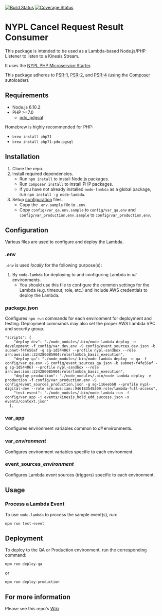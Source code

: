 [![Build Status](https://travis-ci.org/NYPL/cancel-request-result-consumer.svg?branch=master)](https://travis-ci.org/NYPL/cancel-request-result-consumer) [![Coverage Status](https://coveralls.io/repos/github/NYPL/cancel-request-result-consumer/badge.svg)](https://coveralls.io/github/NYPL/cancel-request-result-consumer)

# NYPL Cancel Request Result Consumer

This package is intended to be used as a Lambda-based Node.js/PHP Listener to listen to a Kinesis Stream. 

It uses the 
[NYPL PHP Microservice Starter](https://github.com/NYPL/php-microservice-starter).

This package adheres to [PSR-1](http://www.php-fig.org/psr/psr-1/), 
[PSR-2](http://www.php-fig.org/psr/psr-2/), and [PSR-4](http://www.php-fig.org/psr/psr-4/) 
(using the [Composer](https://getcomposer.org/) autoloader).

## Requirements

* Node.js 6.10.2
* PHP >=7.0 
  * [pdo_pdgsql](http://php.net/manual/en/ref.pdo-pgsql.php)

Homebrew is highly recommended for PHP:
  * `brew install php71`
  * `brew install php71-pdo-pgsql`
  

## Installation

1. Clone the repo.
2. Install required dependencies.
   * Run `npm install` to install Node.js packages.
   * Run `composer install` to install PHP packages.
   * If you have not already installed `node-lambda` as a global package, run `npm install -g node-lambda`.
3. Setup [configuration](#configuration) files.
   * Copy the `.env.sample` file to `.env`.
   * Copy `config/var_qa.env.sample` to `config/var_qa.env` and `config/var_production.env.sample` to `config/var_production.env`.

## Configuration

Various files are used to configure and deploy the Lambda.

### .env

`.env` is used *locally* for the following purpose(s):

1. By `node-lambda` for deploying to and configuring Lambda in *all* environments. 
   * You should use this file to configure the common settings for the Lambda 
   (e.g. timeout, role, etc.) and include AWS credentials to deploy the Lambda. 

### package.json

Configures `npm run` commands for each environment for deployment and testing. Deployment commands may also set the proper AWS Lambda VPC and security group.
 
~~~~
"scripts": {
    "deploy-dev": "./node_modules/.bin/node-lambda deploy -e development -f config/var_dev.env -S config/event_sources_dev.json -b subnet-f4fe56af -g sg-1d544067 --profile nypl-sandbox --role arn:aws:iam::224280085904:role/lambda_basic_execution",
    "deploy-qa": "./node_modules/.bin/node-lambda deploy -e qa -f config/var_qa.env -S config/event_sources_qa.json -b subnet-f4fe56af -g sg-1d544067 --profile nypl-sandbox --role arn:aws:iam::224280085904:role/lambda_basic_execution",
    "deploy-production": "./node_modules/.bin/node-lambda deploy -e production -f config/var_production.env -S config/event_sources_production.json -g sg-116eeb60 --profile nypl-digital-dev --role arn:aws:iam::946183545209:role/lambda-full-access",
    "test-event": "./node_modules/.bin/node-lambda run -f config/var_app -j events/kinesis_hold_edd_success.json -x events/context.json"
  },
~~~~

### var_app

Configures environment variables common to *all* environments.

### var_*environment*

Configures environment variables specific to each environment.

### event_sources_*environment*

Configures Lambda event sources (triggers) specific to each environment.

## Usage

### Process a Lambda Event

To use `node-lambda` to process the sample event(s), run:

~~~~
npm run test-event
~~~~

## Deployment

To deploy to the QA or Production environment, run the corresponding command:

~~~~
npm run deploy-qa
~~~~

or

~~~~
npm run deploy-production
~~~~

## For more information
Please see this repo's [Wiki](https://github.com/NYPL/cancel-request-result-consumer/wiki)
